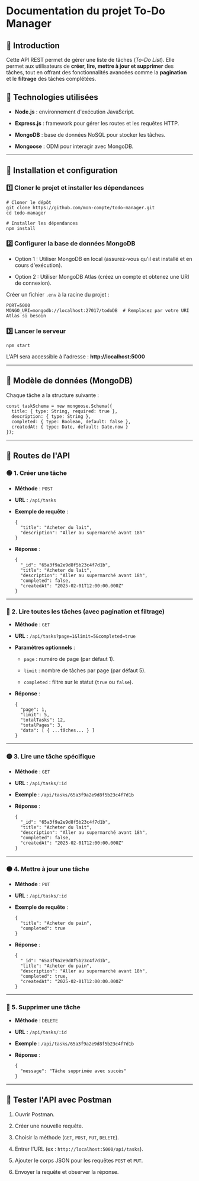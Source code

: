 # **Documentation du projet To-Do Manager**

## **📌 Introduction**

Cette API REST permet de gérer une liste de tâches (_To-Do List_). Elle permet aux utilisateurs de **créer, lire, mettre à jour et supprimer** des tâches, tout en offrant des fonctionnalités avancées comme la **pagination** et le **filtrage** des tâches complétées.

## **📌 Technologies utilisées**

- **Node.js** : environnement d'exécution JavaScript.
    
- **Express.js** : framework pour gérer les routes et les requêtes HTTP.
    
- **MongoDB** : base de données NoSQL pour stocker les tâches.
    
- **Mongoose** : ODM pour interagir avec MongoDB.
    
---

## **📌 Installation et configuration**

### **1️⃣ Cloner le projet et installer les dépendances**

```
# Cloner le dépôt
git clone https://github.com/mon-compte/todo-manager.git
cd todo-manager

# Installer les dépendances
npm install
```

### **2️⃣ Configurer la base de données MongoDB**

- Option 1 : Utiliser MongoDB en local (assurez-vous qu'il est installé et en cours d'exécution).
    
- Option 2 : Utiliser MongoDB Atlas (créez un compte et obtenez une URI de connexion).
    

Créer un fichier `.env` à la racine du projet :

```
PORT=5000
MONGO_URI=mongodb://localhost:27017/todoDB  # Remplacez par votre URI Atlas si besoin
```

### **3️⃣ Lancer le serveur**

```
npm start
```

L'API sera accessible à l'adresse : **http://localhost:5000**

---

## **📌 Modèle de données (MongoDB)**

Chaque tâche a la structure suivante :

```
const taskSchema = new mongoose.Schema({
  title: { type: String, required: true },
  description: { type: String },
  completed: { type: Boolean, default: false },
  createdAt: { type: Date, default: Date.now }
});
```

---

## **📌 Routes de l'API**

### **🟢 1. Créer une tâche**

- **Méthode** : `POST`
    
- **URL** : `/api/tasks`
    
- **Exemple de requête** :
    
    ```
    {
      "title": "Acheter du lait",
      "description": "Aller au supermarché avant 18h"
    }
    ```
    
- **Réponse** :
    
    ```
    {
      "_id": "65a3f9a2e9d8f5b23c4f7d1b",
      "title": "Acheter du lait",
      "description": "Aller au supermarché avant 18h",
      "completed": false,
      "createdAt": "2025-02-01T12:00:00.000Z"
    }
    ```
    

---

### **🔵 2. Lire toutes les tâches (avec pagination et filtrage)**

- **Méthode** : `GET`
    
- **URL** : `/api/tasks?page=1&limit=5&completed=true`
    
- **Paramètres optionnels** :
    
    - `page` : numéro de page (par défaut 1).
        
    - `limit` : nombre de tâches par page (par défaut 5).
        
    - `completed` : filtre sur le statut (`true` ou `false`).
        
- **Réponse** :
    
    ```
    {
      "page": 1,
      "limit": 5,
      "totalTasks": 12,
      "totalPages": 3,
      "data": [ { ...tâches... } ]
    }
    ```
    

---

### **🟡 3. Lire une tâche spécifique**

- **Méthode** : `GET`
    
- **URL** : `/api/tasks/:id`
    
- **Exemple** : `/api/tasks/65a3f9a2e9d8f5b23c4f7d1b`
    
- **Réponse** :
    
    ```
    {
      "_id": "65a3f9a2e9d8f5b23c4f7d1b",
      "title": "Acheter du lait",
      "description": "Aller au supermarché avant 18h",
      "completed": false,
      "createdAt": "2025-02-01T12:00:00.000Z"
    }
    ```
    

---

### **🟠 4. Mettre à jour une tâche**

- **Méthode** : `PUT`
    
- **URL** : `/api/tasks/:id`
    
- **Exemple de requête** :
    
    ```
    {
      "title": "Acheter du pain",
      "completed": true
    }
    ```
    
- **Réponse** :
    
    ```
    {
      "_id": "65a3f9a2e9d8f5b23c4f7d1b",
      "title": "Acheter du pain",
      "description": "Aller au supermarché avant 18h",
      "completed": true,
      "createdAt": "2025-02-01T12:00:00.000Z"
    }
    ```
    

---

### **🔴 5. Supprimer une tâche**

- **Méthode** : `DELETE`
    
- **URL** : `/api/tasks/:id`
    
- **Exemple** : `/api/tasks/65a3f9a2e9d8f5b23c4f7d1b`
    
- **Réponse** :
    
    ```
    {
      "message": "Tâche supprimée avec succès"
    }
    ```
    

---

## **📌 Tester l'API avec Postman**

1. Ouvrir Postman.
    
2. Créer une nouvelle requête.
    
3. Choisir la méthode (`GET`, `POST`, `PUT`, `DELETE`).
    
4. Entrer l'URL (ex : `http://localhost:5000/api/tasks`).
    
5. Ajouter le corps JSON pour les requêtes `POST` et `PUT`.
    
6. Envoyer la requête et observer la réponse.
